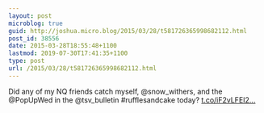 ```yaml
---
layout: post
microblog: true
guid: http://joshua.micro.blog/2015/03/28/t581726365998682112.html
post_id: 38556
date: 2015-03-28T18:55:48+1100
lastmod: 2019-07-30T17:41:35+1100
type: post
url: /2015/03/28/t581726365998682112.html
---
```

Did any of my NQ friends catch myself, @snow_withers, and the @PopUpWed in the @tsv_bulletin #rufflesandcake today? [t.co/iF2vLFEI2...](http://t.co/iF2vLFEI2G)
